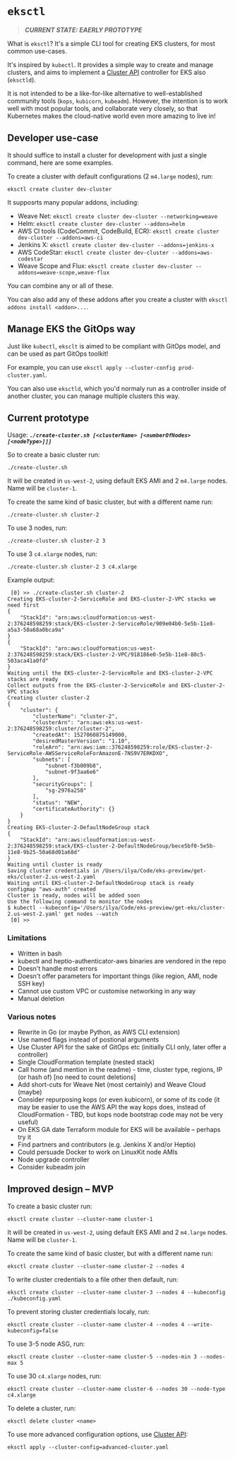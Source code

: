 # `eksctl`

> ***CURRENT STATE: EAERLY PROTOTYPE***

What is `eksctl`? It's a simple CLI tool for creating EKS clusters, for most common use-cases.

It's inspired by `kubectl`. It provides a simple way to create and manage clusters, and aims to implement a [Cluster API](https://github.com/kubernetes-sigs/cluster-api) controller for EKS also (`eksctld`).

It is not intended to be a like-for-like alternative to well-established community tools (`kops`, `kubicorn`, `kubeadm`).
However, the intention is to work well with most popular tools, and collaborate very closely, so that Kubernetes makes the
cloud-native world even more amazing to live in!

## Developer use-case

It should suffice to install a cluster for development with just a single command, here are some examples.

To create a cluster with default configurations (2 `m4.large` nodes), run:
```
eksctl create cluster dev-cluster
```

It supposrts many popular addons, including:

* Weave Net: `eksctl create cluster dev-cluster --networking=weave`
* Helm: `eksctl create cluster dev-cluster --addons=helm`
* AWS CI tools (CodeCommit, CodeBuild, ECR): `eksctl create cluster dev-cluster --addons=aws-ci`
* Jenkins X: `eksctl create cluster dev-cluster --addons=jenkins-x`
* AWS CodeStar: `eksctl create cluster dev-cluster --addons=aws-codestar`
* Weave Scope and Flux: `eksctl create cluster dev-cluster --addons=weave-scope,weave-flux`

You can combine any or all of these.

You can also add any of these addons after you create a cluster with `eksctl addons install <addon>...`.

## Manage EKS the GitOps way

Just like `kubectl`, `eksclt` is aimed to be compliant with GitOps model, and can be used as part GitOps toolkit!

For example, you can use `eksctl apply --cluster-config prod-cluster.yaml`.

You can also use `eksctld`, which you'd normaly run as a controller inside of another
cluster, you can manage multiple clusters this way.

## Current prototype

Usage: ***`./create-cluster.sh [<clusterName> [<numberOfNodes> [<nodeType>]]]`***

So to create a basic cluster run:

```
./create-cluster.sh
```

It will be created in `us-west-2`, using default EKS AMI and 2 `m4.large` nodes. Name will be `cluster-1`.

To create the same kind of basic cluster, but with a different name run:

```
./create-cluster.sh cluster-2
```

To use 3 nodes, run:

```
./create-cluster.sh cluster-2 3
```

To use 3 `c4.xlarge` nodes, run:

```
./create-cluster.sh cluster-2 3 c4.xlarge
```

Example output:

```console
 [0] >> ./create-cluster.sh cluster-2
Creating EKS-cluster-2-ServiceRole and EKS-cluster-2-VPC stacks we need first
{
    "StackId": "arn:aws:cloudformation:us-west-2:376248598259:stack/EKS-cluster-2-ServiceRole/909e04b0-5e5b-11e8-a5a3-50a68a0bca9a"
}
{
    "StackId": "arn:aws:cloudformation:us-west-2:376248598259:stack/EKS-cluster-2-VPC/918186e0-5e5b-11e8-80c5-503aca41a0fd"
}
Waiting until the EKS-cluster-2-ServiceRole and EKS-cluster-2-VPC stacks are ready
Collect outputs from the EKS-cluster-2-ServiceRole and EKS-cluster-2-VPC stacks
Creating cluster cluster-2
{
    "cluster": {
        "clusterName": "cluster-2",
        "clusterArn": "arn:aws:eks:us-west-2:376248598259:cluster/cluster-2",
        "createdAt": 1527060875149000,
        "desiredMasterVersion": "1.10",
        "roleArn": "arn:aws:iam::376248598259:role/EKS-cluster-2-ServiceRole-AWSServiceRoleForAmazonE-7NS9V7ERKDXO",
        "subnets": [
            "subnet-f3b009b8",
            "subnet-9f3aa6e6"
        ],
        "securityGroups": [
            "sg-2976a258"
        ],
        "status": "NEW",
        "certificateAuthority": {}
    }
}
Creating EKS-cluster-2-DefaultNodeGroup stack
{
    "StackId": "arn:aws:cloudformation:us-west-2:376248598259:stack/EKS-cluster-2-DefaultNodeGroup/bece5bf0-5e5b-11e8-9b25-50a68d01a68d"
}
Waiting until cluster is ready
Saving cluster credentials in /Users/ilya/Code/eks-preview/get-eks/cluster-2.us-west-2.yaml
Waiting until EKS-cluster-2-DefaultNodeGroup stack is ready
configmap "aws-auth" created
Cluster is ready, nodes will be added soon
Use the following command to monitor the nodes
$ kubectl --kubeconfig='/Users/ilya/Code/eks-preview/get-eks/cluster-2.us-west-2.yaml' get nodes --watch
 [0] >>
```

### Limitations

- Written in bash
- kubectl and heptio-authenticator-aws binaries are vendored in the repo
- Doesn't handle most errors
- Doesn't offer parameters for important things (like region, AMI, node SSH key)
- Cannot use custom VPC or customise networking in any way
- Manual deletion

### Various notes

- Rewrite in Go (or maybe Python, as AWS CLI extension)
- Use named flags instead of postional arguments
- Use Cluster API for the sake of GitOps etc (initially CLI only, later offer a controller)
- Single CloudFormation template (nested stack)
- Call home (and mention in the readme) - time, cluster type, regions, IP (or hash of) [no need to count deletions]
- Add short-cuts for Weave Net (most certainly) and Weave Cloud (maybe)
- Consider repurposing kops (or even kubicorn), or some of its code (it may be easier to use the AWS API the way kops does, instead of CloudFormation - TBD, but kops node bootstrap code may not be very useful)
- On EKS GA date Terraform module for EKS will be available – perhaps try it
- Find partners and contributors (e.g. Jenkins X and/or Heptio)
- Could persuade Docker to work on LinuxKit node AMIs
- Node upgrade controller
- Consider kubeadm join

## Improved design – MVP

To create a basic cluster run:
```
eksctl create cluster --cluster-name cluster-1
```
It will be created in `us-west-2`, using default EKS AMI and 2 `m4.large` nodes. Name will be `cluster-1`.

To create the same kind of basic cluster, but with a different name run:
```
eksctl create cluster --cluster-name cluster-2 --nodes 4
```

To write cluster credentials to a file other then default, run:
```
eksctl create cluster --cluster-name cluster-3 --nodes 4 --kubeconfig ./kubeconfig.yaml
```

To prevent storing cluster credentials localy, run:
```
eksctl create cluster --cluster-name cluster-4 --nodes 4 --write-kubeconfig=false
```

To use 3-5 node ASG, run:
```
eksctl create cluster --cluster-name cluster-5 --nodes-min 3 --nodes-max 5
```

To use 30 `c4.xlarge` nodes, run:
```
eksctl create cluster --cluster-name cluster-6 --nodes 30 --node-type c4.xlarge
```

To delete a cluster, run:
```
eksctl delete cluster <name>
```

To use more advanced configuration options, use [Cluster API](https://github.com/kubernetes-sigs/cluster-api):
```
eksctl apply --cluster-config=advanced-cluster.yaml
```
